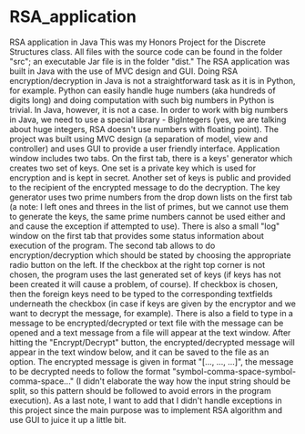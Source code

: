 # RSA_application
RSA application in Java
This was my Honors Project for the Discrete Structures class. All files with the source code can be found in the folder "src"; an executable Jar file is in the folder "dist."
The RSA application was built in Java with the use of MVC design and GUI. Doing RSA encryption/decryption in Java is not a straightforward task as it is in Python, for example. Python can easily handle huge numbers (aka hundreds of digits long) and doing computation with such big numbers in Python is trivial. In Java, however, it is not a case. In order to work with big numbers in Java, we need to use a special library - BigIntegers (yes, we are talking about huge integers, RSA doesn't use numbers with floating point). 
The project was built using MVC design (a separation of model, view and controller) and uses GUI to provide a user friendly interface. Application window includes two tabs. On the first tab, there is a keys' generator which creates two set of keys. One set is a private key which is used for encryption and is kept in secret. Another set of keys is public and provided to the recipient of the encrypted message to do the decryption. The key generator uses two prime numbers from the drop down lists on the first tab (a note: I left ones and threes in the list of primes, but we cannot use them to generate the keys, the same prime numbers cannot be used either and and cause the exception if attempted to use). There is also a small "log" window on the first tab that provides some status information about execution of the program. 
The second tab allows to do encryption/decryption which should be stated by choosing the appropriate radio button on the left. If the checkbox at the right top corner is not chosen, the program uses the last generated set of keys (if keys has not been created it will cause a problem, of course). If checkbox is chosen, then the foreign keys need to be typed to the corresponding textfields underneath the checkbox (in case if keys are given by the encryptor and we want to decrypt the message, for example). There is also a field to type in a message to be encrypted/decrypted or text file with the message can be opened and a text message from a file will appear at the text window. After hitting the "Encrypt/Decrypt" button, the encrypted/decrypted message will appear in the text window below, and it can be saved to the file as an option. The encrypted message is given in format "[..., ..., ...]", the message to be decrypted needs to follow the format "symbol-comma-space-symbol-comma-space..." (I didn't elaborate the way how the input string should be split, so this pattern should be followed to avoid errors in the program execution). 
As a last note, I want to add that I didn't handle exceptions in this project since the main purpose was to implement RSA algorithm and use GUI to juice it up a little bit.
